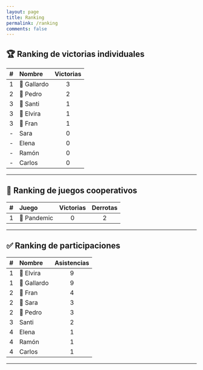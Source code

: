 ```yaml
---
layout: page
title: Ranking
permalink: /ranking
comments: false
---
```


## 🏆 Ranking de victorias individuales

| # | Nombre | Victorias |
|:--:|:------|:---------:|
| 1 | 🥇 Gallardo |     3     |
| 2 | 🥈 Pedro  |     2     |
| 3 | 🥉 Santi  |     1     |
| 3 | 🥉 Elvira |     1     |
| 3 | 🥉 Fran  |     1     |
| - | Sara |     0     |
| - | Elena  |     0     |
| - | Ramón  |     0     |
| - | Carlos  |     0     |

---

## 🎲 Ranking de juegos cooperativos

| # | Juego | Victorias |Derrotas |
|:--:|:------|:---------:|:---------:|
| 1 | 🥇 Pandemic  |     0     | 2 |

---

## ✅ Ranking de participaciones

| # | Nombre | Asistencias |
|:--:|:------|:---------:|
| 1 | 🥇 Elvira |     9   |
| 1 | 🥇 Gallardo |     9  |
| 2| 🥈 Fran  |     4     |
| 2 | 🥉 Sara |     3     |
| 2| 🥉 Pedro  |     3    |
| 3 | Santi  |     2     |
| 4 | Elena  |     1     |
| 4 | Ramón  |     1     |
| 4 | Carlos | 1     |

---
